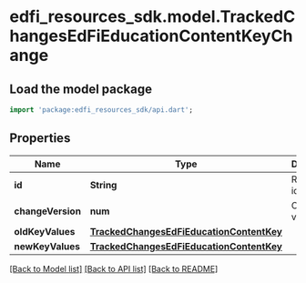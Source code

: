 # edfi_resources_sdk.model.TrackedChangesEdFiEducationContentKeyChange

## Load the model package
```dart
import 'package:edfi_resources_sdk/api.dart';
```

## Properties
Name | Type | Description | Notes
------------ | ------------- | ------------- | -------------
**id** | **String** | Resource identifier | [optional] 
**changeVersion** | **num** | Change version | [optional] 
**oldKeyValues** | [**TrackedChangesEdFiEducationContentKey**](TrackedChangesEdFiEducationContentKey.md) |  | [optional] 
**newKeyValues** | [**TrackedChangesEdFiEducationContentKey**](TrackedChangesEdFiEducationContentKey.md) |  | [optional] 

[[Back to Model list]](../README.md#documentation-for-models) [[Back to API list]](../README.md#documentation-for-api-endpoints) [[Back to README]](../README.md)


